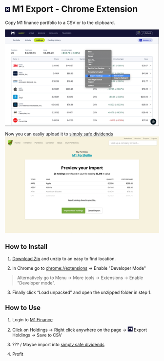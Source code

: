 # ![icon](./images/16.png) M1 Export - Chrome Extension

Copy M1 finance portfolio to a CSV or to the clipboard.

![Screenshot](./images/screenshot_1.png)

Now you can easliy upload it to [simply safe dividends](simplysafedividends.com)
![Loading into simply safe dividends](./images/screenshot_2.png)

## How to Install

1. [Download Zip](https://github.com/RichardMcSorley/M1-Export-Chrome-Extension/archive/master.zip)  and unzip to an easy to find location.

2. In Chrome go to [chrome://extensions](chrome://extensions) -> Enable "Developer Mode"

> Alternatively go to Menu -> More tools -> Extensions -> Enable "Developer mode".

3. Finally click “Load unpacked” and open the unzipped folder in step 1.

## How to Use

1. Login to [M1 Finance](https://m1.finance)

2. Click on Holdings ->  Right click anywhere on the page -> ![icon](./images/16.png) Export Holdings -> Save to CSV

3. ??? / Maybe import into [simply safe dividends](simplysafedividends.com)

4. Profit

